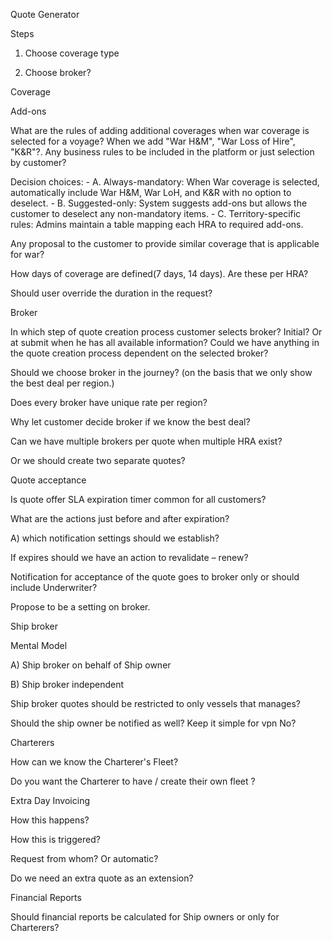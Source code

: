 Quote Generator

Steps

1. Choose coverage type

2. Choose broker?

Coverage

Add-ons

What are the rules of adding additional coverages when war coverage is selected for a voyage? When we add "War H&M", "War Loss of Hire", "K&R"?. Any business rules to be included in the platform or just selection by customer?

Decision choices: - A. Always-mandatory: When War coverage is selected, automatically include War H&M, War LoH, and K&R with no option to deselect. - B. Suggested-only: System suggests add-ons but allows the customer to deselect any non-mandatory items. - C. Territory-specific rules: Admins maintain a table mapping each HRA to required add-ons.

Any proposal to the customer to provide similar coverage that is applicable for war?

How days of coverage are defined(7 days, 14 days). Are these per HRA?

Should user override the duration in the request?

Broker

In which step of quote creation process customer selects broker? Initial? Or at submit when he has all available information? Could we have anything in the quote creation process dependent on the selected broker?

Should we choose broker in the journey? (on the basis that we only show the best deal per region.)

Does every broker have unique rate per region?

Why let customer decide broker if we know the best deal?

Can we have multiple brokers per quote when multiple HRA exist?

Or we should create two separate quotes?

Quote acceptance

Is quote offer SLA expiration timer common for all customers?

What are the actions just before and after expiration?

A) which notification settings should we establish?

If expires should we have an action to revalidate – renew?

Notification for acceptance of the quote goes to broker only or should include Underwriter?

Propose to be a setting on broker.

Ship broker

Mental Model

A) Ship broker on behalf of Ship owner

B) Ship broker independent

Ship broker quotes should be restricted to only vessels that manages?

Should the ship owner be notified as well? Keep it simple for vpn No?

Charterers

How can we know the Charterer's Fleet?

Do you want the Charterer to have / create their own fleet ?

Extra Day Invoicing

How this happens?

How this is triggered?

Request from whom? Or automatic?

Do we need an extra quote as an extension?

Financial Reports

Should financial reports be calculated for Ship owners or only for Charterers?
